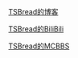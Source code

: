 [TSBread的博客](https://TSBread.github.io "正在建设中…")

[TSBread的BiliBili](https://space.bilibili.com/450655172/video "一些视频会发布在此处")

[TSBread的MCBBS](https://www.mcbbs.net/?2960278 "一些地图会发布在此处")
